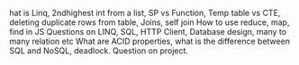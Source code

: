 hat is Linq, 2ndhighest int from a list, SP vs Function, Temp table vs CTE, deleting duplicate rows from table, Joins, self join
How to use reduce, map, find in JS Questions on LINQ, SQL, HTTP Client, Database design, many to many relation etc
What are ACID properties, what is the difference between SQL and NoSQL, deadlock. Question on project.